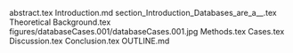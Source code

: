 abstract.tex
Introduction.md
section_Introduction_Databases_are_a__.tex
Theoretical Background.tex
figures/databaseCases.001/databaseCases.001.jpg
Methods.tex
Cases.tex
Discussion.tex
Conclusion.tex
OUTLINE.md